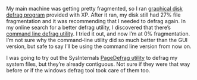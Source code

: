 My main machine was getting pretty fragmented, so I ran [graphical disk
defrag
program](http://www.microsoft.com/windowsxp/home/using/productdoc/en/snap_defrag.asp)
provided with XP. After it ran, my disk still had 27% file fragmentation
and it was recommending that I needed to defrag again. In my online
search for a better defrag utility, I discovered that there’s [command
line defrag
utility](http://www.microsoft.com/windowsxp/home/using/productdoc/en/defrag.asp).
I tried it out, and now I’m at 0% fragmentation. I’m not sure why the
command-line utility did so much better than the GUI version, but safe
to say I’ll be using the command line version from now on.

I was going to try out the SysInternals [PageDefrag
utility](http://www.sysinternals.com/ntw2k/freeware/pagedefrag.shtml) to
defrag my system files, but they’re already contiguous. Not sure if they
were that way before or if the windows defrag tool took care of them
too.
